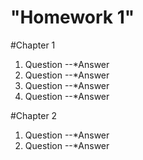 "Homework 1"
=============
#Chapter 1
1. Question
--*Answer
3. Question
--*Answer
7. Question
--*Answer
11. Question
--*Answer

#Chapter 2
1. Question
--*Answer
2. Question
--*Answer

